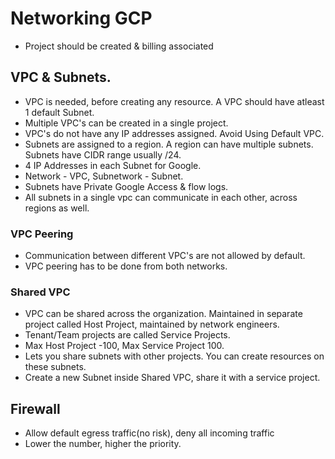 # Networking GCP
* Project should be created & billing associated
  
## VPC & Subnets. 
* VPC is needed, before creating any resource. A VPC should have atleast 1 default Subnet.
* Multiple VPC's can be created in a single project.
* VPC's do not have any IP addresses assigned. Avoid Using Default VPC.
* Subnets are assigned to a region. A region can have multiple subnets. Subnets have CIDR range usually /24.
* 4 IP Addresses in each Subnet for Google.
* Network - VPC, Subnetwork - Subnet.
* Subnets have Private Google Access & flow logs.
* All subnets in a single vpc can communicate in each other, across regions as well.
  
### VPC Peering
* Communication between different VPC's are not allowed by default.
* VPC peering has to be done from both networks.

### Shared VPC
* VPC can be shared across the organization. Maintained in separate project called Host Project, maintained by network engineers.
* Tenant/Team projects are called Service Projects.
* Max Host Project -100, Max Service Project 100.
* Lets you share subnets with other projects. You can create resources on these subnets.
* Create a new Subnet inside Shared VPC, share it with a service project.

## Firewall  
* Allow default egress traffic(no risk), deny all incoming traffic
* Lower the number, higher the priority.
